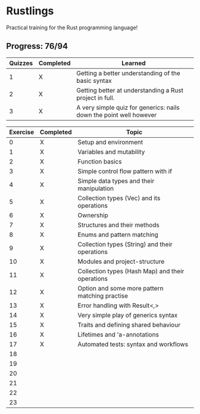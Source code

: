 # Rustlings

Practical training for the Rust programming language!

## Progress: 76/94

|Quizzes|Completed|Learned|
|---|---|---|
|1|X|Getting a better understanding of the basic syntax|
|2|X|Getting better at understanding a Rust project in full.|  
|3|X|A very simple quiz for generics: nails down the point well however|

|Exercise|Completed|Topic|
|---|---|---|
|0|X|Setup and environment|
|1|X|Variables and mutability|
|2|X|Function basics|
|3|X|Simple control flow pattern with if|
|4|X|Simple data types and their manipulation|
|5|X|Collection types (Vec) and its operations|
|6|X|Ownership|
|7|X|Structures and their methods|
|8|X|Enums and pattern matching|
|9|X|Collection types (String) and their operations|
|10|X|Modules and project-structure|
|11|X|Collection types (Hash Map) and their operations|
|12|X|Option<T> and some more pattern matching practise|
|13|X|Error handling with Result<_,_>|
|14|X|Very simple play of generics syntax|
|15|X|Traits and defining shared behaviour|
|16|X|Lifetimes and 'a-annotations|
|17|X|Automated tests: syntax and workflows|
|18||
|19||
|20||
|21||
|22||
|23||
